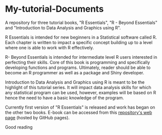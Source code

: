 # My-tutorial-Documents

A repository for three tutorial books, "R Essentials", "R - Beyond Essentials" and "Introduction to Data Analysis and Graphics using R".

R Essentials is intended for new beginners in a Statistical software called R. Each chapter is written to impact a specific concept building up to a level where one is able to work with R effectively.

R- Beyond Essentials is intended for intermediate level R users interested in perfecting their skills. Core of this book is programming and specifically developing functions and programs. Ultimately, reader should be able to become an R programmer as well as a package and Shiny developer.

Introduction to Data Analysis and Graphics using R is meant to be the highlight of this tutorial series. It will impact data analysis skills for which any statistical program can be used, however, examples will be based on R hence the need to have a basic knowledge of the program.

Currently first version of "R Essentials" is released and work has began on the other two books. E-book can be accessed from this [repository's web page](http://helleng.github.io/Data_Mgt_Analysis_and_Graphics_R/) (hosted by GitHub pages).

Good reading
